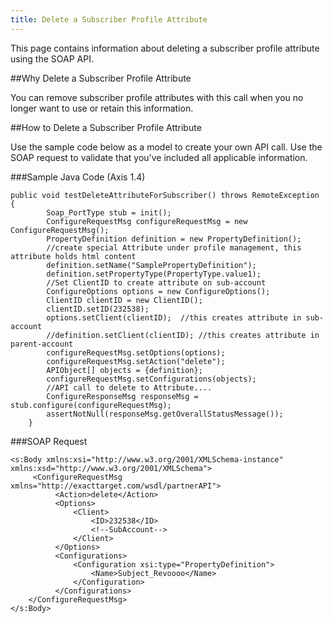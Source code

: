 ```yaml
---
title: Delete a Subscriber Profile Attribute
---
```

<p>This page contains information  about deleting a subscriber profile attribute using the SOAP API.</p>

##Why Delete a Subscriber Profile Attribute
<p>You can remove subscriber profile attributes with this call when you no longer want to use or retain this information.</p>

##How to Delete a Subscriber Profile Attribute
<p>Use the sample code below as a model to create your own API call. Use the SOAP request to validate that you've included all applicable information.</p>

###Sample Java Code (Axis 1.4)
```
public void testDeleteAttributeForSubscriber() throws RemoteException {        
        Soap_PortType stub = init();
        ConfigureRequestMsg configureRequestMsg = new ConfigureRequestMsg();
        PropertyDefinition definition = new PropertyDefinition();
        //create special Attribute under profile management, this attribute holds html content
        definition.setName("SamplePropertyDefinition");
        definition.setPropertyType(PropertyType.value1);
        //Set ClientID to create attribute on sub-account
        ConfigureOptions options = new ConfigureOptions();
        ClientID clientID = new ClientID();
        clientID.setID(232538);
        options.setClient(clientID);  //this creates attribute in sub-account
        //definition.setClient(clientID); //this creates attribute in parent-account
        configureRequestMsg.setOptions(options);
        configureRequestMsg.setAction("delete");
        APIObject[] objects = {definition};
        configureRequestMsg.setConfigurations(objects);
        //API call to delete to Attribute....
        ConfigureResponseMsg responseMsg = stub.configure(configureRequestMsg);
        assertNotNull(responseMsg.getOverallStatusMessage());
    }
```
###SOAP Request
```
<s:Body xmlns:xsi="http://www.w3.org/2001/XMLSchema-instance" xmlns:xsd="http://www.w3.org/2001/XMLSchema">
     <ConfigureRequestMsg xmlns="http://exacttarget.com/wsdl/partnerAPI">
          <Action>delete</Action>
          <Options>
              <Client>
                  <ID>232538</ID>
                  <!--SubAccount-->
              </Client>
          </Options>
          <Configurations>
              <Configuration xsi:type="PropertyDefinition">
                  <Name>Subject_Revoooo</Name>
              </Configuration>
          </Configurations>
    </ConfigureRequestMsg>
</s:Body>
```
